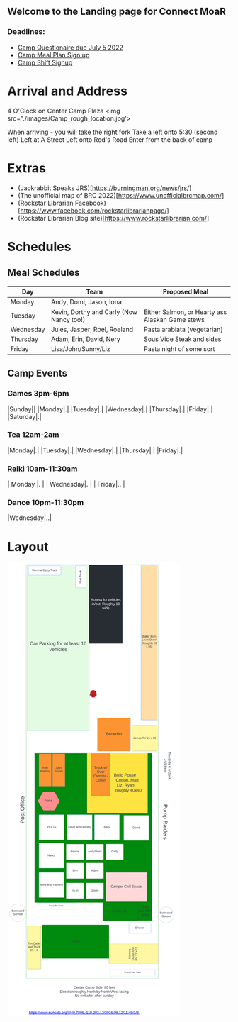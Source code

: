 ## Welcome to the Landing page for Connect MoaR

### Deadlines:
* [Camp Questionaire due July 5 2022](https://forms.gle/hVggiE9id1CJw2H59) 
* [Camp Meal Plan Sign up](https://forms.gle/Gon5jkSN8AGf1JsM8)
* [Camp Shift Signup](https://forms.gle/haT4VcDZyxvidDFYA)

# Arrival and Address
4 O'Clock on Center Camp Plaza
<img src="./images/Camp_rough_location.jpg'>

When arriving - you will take the right fork
Take a left onto 5:30 (second left)
Left at A Street
Left onto Rod's Road
Enter from the back of camp


# Extras
* (Jackrabbit Speaks JRS)[https://burningman.org/news/jrs/]
* (The unofficial map of BRC 2022)[https://www.unofficialbrcmap.com/]
* (Rockstar Librarian Facebook)[https://www.facebook.com/rockstarlibrarianpage/]
* (Rockstar Librarian Blog site)[https://www.rockstarlibrarian.com/]


# Schedules
## Meal Schedules

|Day| Team| Proposed Meal|
|---------|-------------------|----------------------------------|
|Monday| Andy, Domi, Jason, Iona| |
|Tuesday| Kevin, Dorthy and Carly  (Now Nancy too!)| Either Salmon, or Hearty ass Alaskan Game stews|
|Wednesday|Jules, Jasper, Roel, Roeland | Pasta arabiata (vegetarian)|
|Thursday|Adam, Erin, David, Nery|Sous Vide Steak and sides|
|Friday|Lisa/John/Sunny/Liz|Pasta night of some sort |



## Camp Events
### Games  3pm-6pm

|Sunday||
|Monday|.|
|Tuesday|.|
|Wednesday|.|
|Thursday|.|
|Friday|.|
|Saturday|.|

### Tea  12am-2am

|Monday|.|
|Tuesday|.|
|Wednesday|.|
|Thursday|.|
|Friday|.|

### Reiki   10am-11:30am

| Monday |. |
| Wednesday|. | 
| Friday|.. | 

### Dance  10pm-11:30pm

|Wednesday|..|



# Layout

<img src="images/camp-layout.png" alt="Camp Layout" />
